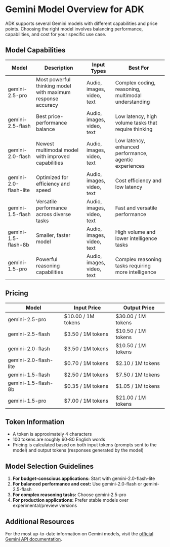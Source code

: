# Gemini Model Overview for ADK

ADK supports several Gemini models with different capabilities and price points. Choosing the right model involves balancing performance, capabilities, and cost for your specific use case.

## Model Capabilities

| Model | Description | Input Types | Best For |
|-------|-------------|-------------|----------|
| gemini-2.5-pro | Most powerful thinking model with maximum response accuracy | Audio, images, video, text | Complex coding, reasoning, multimodal understanding |
| gemini-2.5-flash | Best price-performance balance | Audio, images, video, text | Low latency, high volume tasks that require thinking |
| gemini-2.0-flash | Newest multimodal model with improved capabilities | Audio, images, video, text | Low latency, enhanced performance, agentic experiences |
| gemini-2.0-flash-lite | Optimized for efficiency and speed | Audio, images, video, text | Cost efficiency and low latency |
| gemini-1.5-flash | Versatile performance across diverse tasks | Audio, images, video, text | Fast and versatile performance |
| gemini-1.5-flash-8b | Smaller, faster model | Audio, images, video, text | High volume and lower intelligence tasks |
| gemini-1.5-pro | Powerful reasoning capabilities | Audio, images, video, text | Complex reasoning tasks requiring more intelligence |

## Pricing

| Model | Input Price | Output Price |
|-------|-------------|-------------|
| gemini-2.5-pro | $10.00 / 1M tokens | $30.00 / 1M tokens |
| gemini-2.5-flash | $3.50 / 1M tokens | $10.50 / 1M tokens |
| gemini-2.0-flash | $3.50 / 1M tokens | $10.50 / 1M tokens |
| gemini-2.0-flash-lite | $0.70 / 1M tokens | $2.10 / 1M tokens |
| gemini-1.5-flash | $2.50 / 1M tokens | $7.50 / 1M tokens |
| gemini-1.5-flash-8b | $0.35 / 1M tokens | $1.05 / 1M tokens |
| gemini-1.5-pro | $7.00 / 1M tokens | $21.00 / 1M tokens |

## Token Information

- A token is approximately 4 characters
- 100 tokens are roughly 60-80 English words
- Pricing is calculated based on both input tokens (prompts sent to the model) and output tokens (responses generated by the model)

## Model Selection Guidelines

1. **For budget-conscious applications:** Start with gemini-2.0-flash-lite
2. **For balanced performance and cost:** Use gemini-2.0-flash or gemini-2.5-flash
3. **For complex reasoning tasks:** Choose gemini-2.5-pro
4. **For production applications:** Prefer stable models over experimental/preview versions

## Additional Resources

For the most up-to-date information on Gemini models, visit the [official Gemini API documentation](https://ai.google.dev/gemini-api/docs/models).
